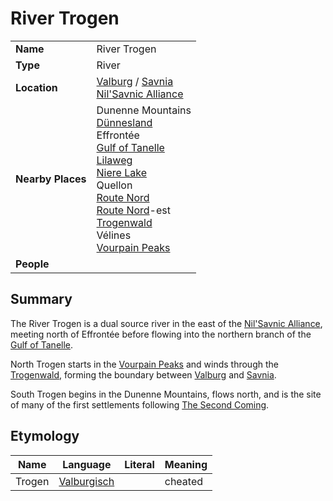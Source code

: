 # River Trogen

|||
| --- | --- |
| **Name** | River Trogen | place.4
| **Type** | River |
| **Location** | [Valburg](../../../civilisations/nilsavnic-alliance/states/valburg.md) / [Savnia](../../../civilisations/nilsavnic-alliance/states/savnia.md)<br>[Nil'Savnic Alliance](../../../civilisations/nilsavnic-alliance/nilsavnic-alliance.md) |
| **Nearby Places** | Dunenne Mountains<br>[Dünnesland](../../settlements/towns/dunnesland.md)<br>Effrontée<br>[Gulf of Tanelle](../seas-oceans/gulf-of-tanelle.md)<br>[Lilaweg](../../roads/lilaweg.md)<br>[Niere Lake](niere-lake.md)<br>Quellon<br>[Route Nord](../../roads/route-nord.md)<br>[Route Nord](../../roads/route-nord.md)-est<br>[Trogenwald](../forests/trogenwald.md)<br>Vélines<br>[Vourpain Peaks](../mountains/vourpain-peaks.md) |
| **People** | |

## Summary

The River Trogen is a dual source river in the east of the [Nil'Savnic Alliance](../../../civilisations/nilsavnic-alliance/nilsavnic-alliance.md), meeting north of Effrontée before flowing into the northern branch of the [Gulf of Tanelle](../seas-oceans/gulf-of-tanelle.md).

North Trogen starts in the [Vourpain Peaks](../mountains/vourpain-peaks.md) and winds through the [Trogenwald](../forests/trogenwald.md), forming the boundary between [Valburg](../../../civilisations/nilsavnic-alliance/states/valburg.md) and [Savnia](../../../civilisations/nilsavnic-alliance/states/savnia.md).

South Trogen begins in the Dunenne Mountains, flows north, and is the site of many of the first settlements following [The Second Coming](../../../history/events/the-second-coming.md).

## Etymology

| Name | Language | Literal | Meaning | 
| --- | --- | --- | --- |
| Trogen | [Valburgisch](../../../languages/valburgisch.md) || cheated |
